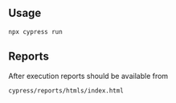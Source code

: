 ## Usage
```
npx cypress run
```

## Reports
After execution reports should be available from 

```
cypress/reports/htmls/index.html
```
